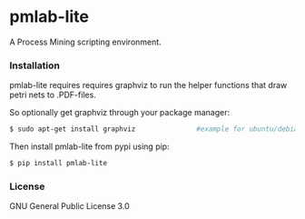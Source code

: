 # pmlab-lite
A Process Mining scripting environment.

### Installation
pmlab-lite requires requires graphviz to run the helper functions that draw petri nets to .PDF-files.

So optionally get graphviz through your package manager:
```sh
$ sudo apt-get install graphviz               #example for ubuntu/debian systems
```
Then install pmlab-lite from pypi using pip:
```sh
$ pip install pmlab-lite
```


### License
GNU General Public License 3.0
